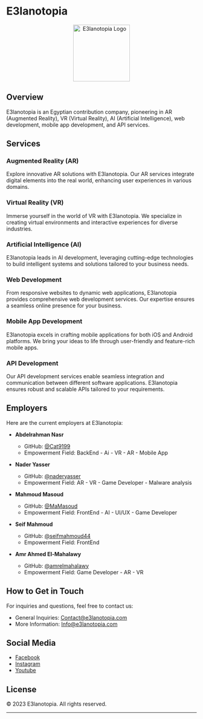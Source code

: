 # E3lanotopia

<p align="center">
  <img src="https://e3lanotopia.com/wp-content/uploads/2023/05/cropped-%D8%B3%D9%84%D8%AB%D9%82%D8%A7%D8%AB%D8%B3%D8%A7.png" alt="E3lanotopia Logo" width="150"/>
</p>

## Overview

 E3lanotopia is an Egyptian contribution company, pioneering in AR (Augmented Reality), VR (Virtual Reality), AI (Artificial Intelligence), web development, mobile app development, and API services.

## Services

### Augmented Reality (AR)

Explore innovative AR solutions with E3lanotopia. Our AR services integrate digital elements into the real world, enhancing user experiences in various domains.

### Virtual Reality (VR)

Immerse yourself in the world of VR with E3lanotopia. We specialize in creating virtual environments and interactive experiences for diverse industries.

### Artificial Intelligence (AI)

E3lanotopia leads in AI development, leveraging cutting-edge technologies to build intelligent systems and solutions tailored to your business needs.

### Web Development

From responsive websites to dynamic web applications, E3lanotopia provides comprehensive web development services. Our expertise ensures a seamless online presence for your business.

### Mobile App Development

E3lanotopia excels in crafting mobile applications for both iOS and Android platforms. We bring your ideas to life through user-friendly and feature-rich mobile apps.

### API Development

Our API development services enable seamless integration and communication between different software applications. E3lanotopia ensures robust and scalable APIs tailored to your requirements.

## Employers

Here are the current employers at E3lanotopia:

- **Abdelrahman Nasr**
  - GitHub: [@Cat9199](https://github.com/Cat9199)
  - Empowerment Field: BackEnd - Ai - VR - AR - Mobile App
- **Nader Yasser**
  - GitHub: [@naderyasser](https://github.com/naderyasser)
  - Empowerment Field: AR - VR - Game Developer - Malware analysis 

- **Mahmoud Masoud**
  - GitHub: [@MaMasoud](https://github.com/MaMasoud)
  - Empowerment Field: FrontEnd - AI - UI/UX - Game Developer

- **Seif Mahmoud**
  - GitHub: [@seifmahmoud44](https://github.com/seifmahmoud44)
  - Empowerment Field: FrontEnd
 - **Amr Ahmed El-Mahalawy**
    - GitHub: [@amrelmahalawy](https://github.com/amrelmahalawy)
    - Empowerment Field: Game Developer - AR - VR
    
## How to Get in Touch

For inquiries and questions, feel free to contact us:

- General Inquiries: [Contact@e3lanotopia.com](mailto:Contact@e3lanotopia.com)
- More Information: [Info@e3lanotopia.com](mailto:Info@e3lanotopia.com)

## Social Media

- [Facebook](https://www.facebook.com/E3lanootopia)
- [Instagram](https://www.instagram.com/e3lanootopia/)
- [Youtube](https://www.youtube.com/@user-fg3jf4ws6c)

## License

© 2023 E3lanotopia. All rights reserved.

---
